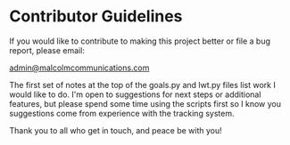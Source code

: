 <h1>Contributor Guidelines</h1>
<p>If you would like to contribute to making this project better or file a bug report, please email:</p> 
<a href="mailto:admin@malcolmcommunications.com">admin@malcolmcommunications.com</a>
<p>The first set of notes at the top of the goals.py and lwt.py files list work I would like to do. I'm open to suggestions for next steps or additional features, but please spend some time using the scripts first so I know you suggestions come from experience with the tracking system.</p>
<p>Thank you to all who get in touch, and peace be with you!</p>
